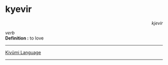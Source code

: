 
# kyevir

<div align="right"><i>kjevir</i></div>

*verb*  
**Definition :** to love  

---

[Kivümi Language](../README.md)

---

